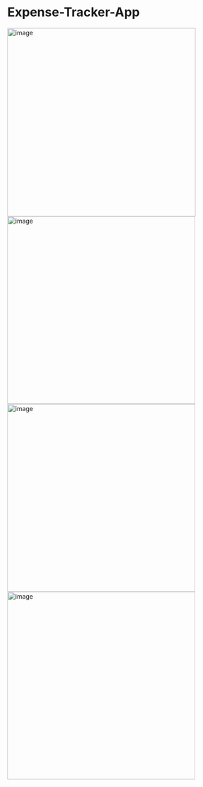 # Expense-Tracker-App

<img width="427" alt="image" src="https://user-images.githubusercontent.com/84276205/235887674-ed767bad-19bf-41a5-9feb-672e8e576b14.png"> <img width="426" alt="image" src="https://user-images.githubusercontent.com/84276205/235887720-f7b357db-2833-4bc5-ba1f-1f97cced18c8.png">
<img width="426" alt="image" src="https://user-images.githubusercontent.com/84276205/235887902-5b84548e-8321-4644-b58b-6306a460b4b8.png"> <img width="426" alt="image" src="https://user-images.githubusercontent.com/84276205/235887986-8d4dfea8-ba90-4050-a836-a1a939bde165.png">
